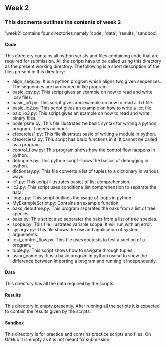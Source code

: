 ## Week 2

### This docments outlines the contents of week 2

'week2' contains four directories namely 'code', 'data', 'results, 'sandbox'.

#### Code
This directory contains all python scripts and files containing code that are required for submission. All the scripts have to be called using this directory as the present working directory. The following is a short description of the files present in this directory:

* align_seqs.py: It is a python program which aligns two given sequences. The sequences are hardcoded in the program.
* basic_csv.py: This script gives an example on how to read and write .csv files.
* basic_io1.py: This script gives and example on how to read a .txt file.
* basic_io2.py:  This script gives an example on how to write a .txt file.
* baic_io3.py: This script gives an example on how to read and write binary files.
* boilerplate.py: This file illustrstes the basic syntax for writing a python program. It needs no input.
* cfexercies1.py: This file illustrstes basic of writing a module in python.
* cfexercies2.py: This script has basic functions in it. It cannot be called as a program.
* control_flow.py: This program shows how the control flow happens in python.
* debugme.py: This python script shows the basics of debugging in python.
* dictionary.py: This file converts a list of tuples to a dictionary in various ways.
* lc1.py: This script illustrates basics of list comprehension.
* lc2.py: This script uses conditional list comprehension to separate the data.
* loops.py: This script outlines the usage of loops in python.
* MyExampleScript.py: Contains an example function.
* oaks_debufme.py: This program separates the oaks from a list of tree species.
* oaks.py: This script also separates the oaks from a list of tree species.
* scope.py: This file illustrates variable scope. It will run with an error.
* sysargv.py: This file shows the use and application of system arguements.
* test_control_flow.py: This file uses doctests to test a section of a program.
* tuple.py: This script shows how to navigate through tuples.
* using_name.py: It is a basic program in python usesd to show the difference between importing a program and running it independently.

#### Data
This directory has all the data required by the scripts. 

#### Results
This directory id empty presently. After running all the scripts it is expected to contain the results given by the scripts.

#### Sandbox
This directory is for practice and contains practice scripts and files. On GitHub it is empty as it is not meant for submission. 